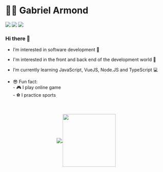 <h1>👨‍💻 Gabriel Armond </h1>
<p>
  <a href="https://github.com/GabrielArmond"><img src="https://img.shields.io/badge/-Github-black?style=flat-square&logo=github"></img></a>
  <a href="https://www.linkedin.com/in/gabriel-armond-lopes-guerra-265227186/"><img src="https://img.shields.io/badge/-LinkedIn-blue?style=flat-square&logo=linkedin"></img></a> 
  <a href="mailto:gabriel.armond77@gmail.com"><img src="https://img.shields.io/badge/-Gmail-red?style=flat-square&logo=Gmail"></img></a>
</p>
<h3> Hi there 👋 </h3>
<ul>
  <li>
    <p>
      I’m interested in software development 👀 
    </p>
  </li>
  <li>
    <p>
      I'm interested in the front and back end of the development world 🔭
    </p>
  </li>
  <li>
    <p>
      I’m currently learning JavaScript, VueJS, Node.JS and TypeScript 💻
    </p>
  </li>
  <li>
    <p>
      😎 Fun fact: <br/>
      - 🎮 I play online game </br>
      - ⚽ I practice sports
  </li>
</ul>
<br>

<p align="center">
  <a href="https://github.com/anuraghazra/github-readme-stats">
    <img
      align="center"
      src="https://github-readme-stats.vercel.app/api/top-langs/?username=GabrielArmond&layout=compact&langs_count=7&theme=dracula"
    />
  </a>
  <a href="https://github.com/anuraghazra/github-readme-stats">
    <img
      align="center"
      height="165"
      src="https://github-readme-stats.vercel.app/api?username=GabrielArmond&show_icons=true&theme=dracula&include_all_commits=true&count_private=true"
    />
  </a>
</p>

<!---
guerrx/guerrx is a ✨ special ✨ repository because its `README.md` (this file) appears on your GitHub profile.
You can click the Preview link to take a look at your changes.
--->
